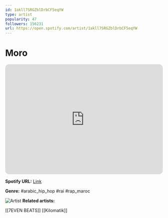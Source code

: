 ```yaml
---
id: 1akll7SRGZblDrbCF5eqYW
type: artist
popularity: 47
followers: 156231
url: https://open.spotify.com/artist/1akll7SRGZblDrbCF5eqYW
---
```

# Moro

<iframe style="border-radius:12px" src="https://open.spotify.com/embed/artist/1akll7SRGZblDrbCF5eqYW" width="100%" height="352" frameBorder="0" allowfullscreen="" allow="autoplay; clipboard-write; encrypted-media; fullscreen; picture-in-picture" loading="lazy"></iframe>

**Spotify URL:** [Link](https://open.spotify.com/artist/1akll7SRGZblDrbCF5eqYW)

**Genre:**  #arabic_hip_hop #rai #rap_maroc

![Artist](https://i.scdn.co/image/ab6761610000e5eb2c83fc870c2d011738f4f614)
**Related artists:**

[[7EVEN BEATS]]
[[Kilomatik]]
